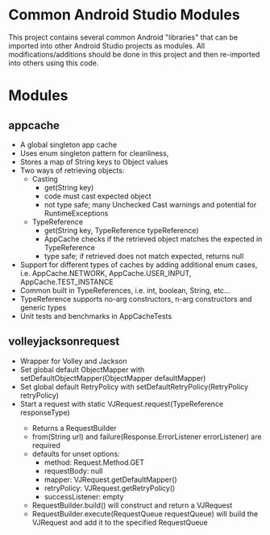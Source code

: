 # Common Android Studio Modules

This project contains several common Android "libraries" that can be imported into other Android Studio projects as modules.  All modifications/additions should be done in this project and then re-imported into others using this code.

# Modules
## appcache
- A global singleton app cache
- Uses enum singleton pattern for cleanliness, 
- Stores a map of String keys to Object values
- Two ways of retrieving objects:
	- Casting
		- get(String key)
		- code must cast expected object
		- not type safe; many Unchecked Cast warnings and potential for RuntimeExceptions
	- TypeReference
		- get(String key, TypeReference<T> typeReference)
		- AppCache checks if the retrieved object matches the expected in TypeReference
		- type safe; if retrieved does not match expected, returns null
- Support for different types of caches by adding additional enum cases, i.e. AppCache.NETWORK, AppCache.USER_INPUT, AppCache.TEST_INSTANCE
- Common built in TypeReferences, i.e. int, boolean, String, etc...
- TypeReference supports no-arg constructors, n-arg constructors and generic types
- Unit tests and benchmarks in AppCacheTests

## volleyjacksonrequest
- Wrapper for Volley and Jackson
- Set global default ObjectMapper with setDefaultObjectMapper(ObjectMapper defaultMapper)
- Set global default RetryPolicy with setDefaultRetryPolicy(RetryPolicy retryPolicy)
- Start a request with static VJRequest.request(TypeReference<T> responseType)
	- Returns a RequestBuilder<T>
	- from(String url) and failure(Response.ErrorListener errorListener) are required
	- defaults for unset options:
		- method: Request.Method.GET
		- requestBody: null
		- mapper: VJRequest.getDefaultMapper()
		- retryPolicy: VJRequest.getRetryPolicy()
		- successListener: empty
	- RequestBuilder.build() will construct and return a VJRequest
	- RequestBuilder.execute(RequestQueue requestQueue) will build the VJRequest and add it to the specified RequestQueue
